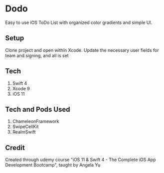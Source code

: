 # Dodo
Easy to use iOS ToDo List with organized color gradients and simple UI.

## Setup
Clone project and open within Xcode. Update the necessary user fields for team and signing, and all is set

## Tech
1. Swift 4
2. Xcode 9
3. iOS 11

## Tech and Pods Used
1. ChameleonFramework
2. SwipeCellKit
3. RealmSwift

## Credit
Created through udemy course "iOS 11 & Swift 4 - The Complete iOS App Development Bootcamp", taught by Angela Yu
